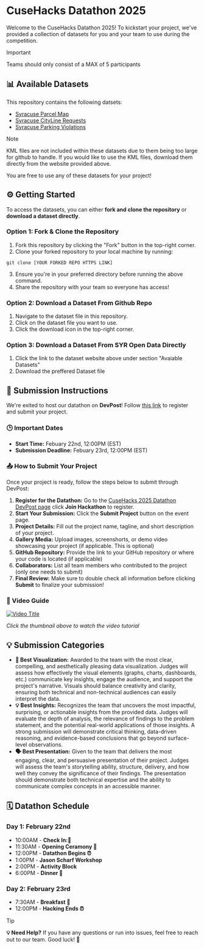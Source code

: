 # CuseHacks Datathon 2025
Welcome to the CuseHacks Datathon 2025! To kickstart your project, we've provided a collection of datasets for you and your team to use during the competition.

>[!IMPORTANT]
> Teams should only consist of a MAX of 5 participants

## 📊 Available Datasets
This repository contains the following datsets:
- [Syracuse Parcel Map](https://data.syr.gov/datasets/addb85afc6a14daca340c4ae0077e998_0/about)
- [Syracuse CityLine Requests](https://data.syr.gov/datasets/6c1981e96f1940a99b201482c3b7b6a9_0/about)
- [Syracuse Parking Violations](https://data.syr.gov/datasets/ed3bd67233154117ad894ce4f2430f5c_0/about)

> [!NOTE]
> KML files are not included within these datasets due to them being too large for github to handle. If you would like to use the KML files, download them directly from the website provided above.

You are free to use any of these datasets for your project!
## ⚙️ Getting Started
To access the datasets, you can either **fork and clone the repository** or **download a dataset directly**.

### Option 1: Fork & Clone the Repository
1. Fork this repository by clicking the "Fork" button in the top-right corner.
2. Clone your forked repository to your local machine by running:
```
git clone [YOUR FORKED REPO HTTPS LINK]
```
3. Ensure you're in your preferred directory before running the above command.
4. Share the repository with your team so everyone has access!

### Option 2: Download a Dataset From Github Repo
1. Navigate to the dataset file in this repository.
2. Click on the dataset file you want to use.
3. Click the download icon in the top-right corner.

### Option 3: Download a Dataset From SYR Open Data Directly
1. Click the link to the dataset website above under section "Avaiable Datasets"
2. Download the preffered Dataset file
## 📑 Submission Instructions
We're exited to host our datathon on **DevPost**! Follow [this link](https://cusehacks-2025-datathon.devpost.com/) to register and submit your project.

### 🕒 Important Dates
- **Start Time:** Febuary 22nd, 12:00PM (EST)
- **Submission Deadline:** Febuary 23rd, 12:00PM (EST)

### 📤 How to Submit Your Project

Once your project is ready, follow the steps below to submit through DevPost:
1. **Register for the Datathon:** Go to the [CuseHacks 2025 Datathon DevPost page](https://cusehacks-2025-datathon.devpost.com/) click **Join Hackathon** to register.
2. **Start Your Submission:** Click the **Submit Project** button on the event page.
3. **Project Details:** Fill out the project name, tagline, and short description of your project.
4. **Gallery Media:** Upload images, screenshorts, or demo video showcasing your project (if applicable. This is optional)
5. **GitHub Repository:** Provide the link to your GitHub repository or where your code is located (if applicable)
6. **Collaborators:** List all team members who contributed to the project (only one needs to submit)
7. **Final Review:** Make sure to double check  all information before clicking **Submit** to finalize your submission!

### 🎥 Video Guide
[![Video Title](https://img.youtube.com/vi/vCa7QFFthfU/0.jpg)](https://www.youtube.com/watch?v=vCa7QFFthfU&ab)

*Click the thumbnail above to watch the video tutorial*

## 💡 Submission Categories
- **🧩 Best Visualization:** 
Awarded to the team with the most clear, compelling, and aesthetically pleasing data visualization. Judges will assess how effectively the visual elements (graphs, charts, dashboards, etc.) communicate key insights, engage the audience, and support the project's narrative. Visuals should balance creativity and clarity, ensuring both technical and non-technical audiences can easily interpret the data.
- **💡 Best Insights:**
Recognizes the team that uncovers the most impactful, surprising, or actionable insights from the provided data. Judges will evaluate the depth of analysis, the relevance of findings to the problem statement, and the potential real-world applications of those insights. A strong submission will demonstrate critical thinking, data-driven reasoning, and evidence-based conclusions that go beyond surface-level observations.
- **🗣️ Best Presentation:**
Given to the team that delivers the most engaging, clear, and persuasive presentation of their project. Judges will assess the team's storytelling ability, structure, delivery, and how well they convey the significance of their findings. The presentation should demonstrate both technical expertise and the ability to communicate complex concepts in an accessible manner.

## 🗓️ Datathon Schedule

### Day 1: February 22nd
- 10:00AM - **Check In:📝**
- 11:30AM - **Opening Ceramony 🎤**
- 12:00PM - **Datathon Begins ⏰**
- 1:00PM - **Jason Scharf Workshop**
- 2:00PM - **Activity Block**
- 6:00PM - **Dinner 🍕**

### Day 2: February 23rd
- 7:30AM - **Breakfast 🍎**
- 12:00PM - **Hacking Ends ⏰**

>[!TIP]
>**💡 Need Help?** If you have any questions or run into issues, feel free to reach out to our team. Good luck! 🚀
